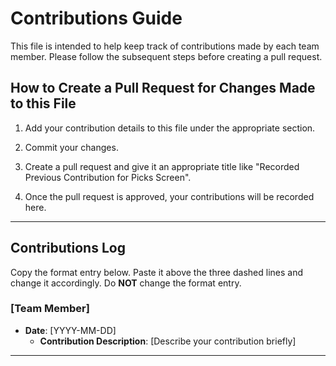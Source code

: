 # Contributions Guide

This file is intended to help keep track of contributions made by each team member.
Please follow the subsequent steps before creating a pull request.

## How to Create a Pull Request for Changes Made to this File

1. Add your contribution details to this file under the appropriate section.

2. Commit your changes.

3. Create a pull request and give it an appropriate title like "Recorded Previous Contribution for Picks Screen".

4. Once the pull request is approved, your contributions will be recorded here.

---

## Contributions Log

Copy the format entry below. Paste it above the three dashed lines and change it accordingly. Do **NOT** change the format entry.
### [Team Member]
- **Date**: [YYYY-MM-DD]
  - **Contribution Description**: [Describe your contribution briefly]


---
